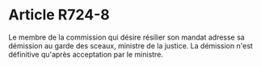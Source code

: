 # Article R724-8

Le membre de la commission qui désire résilier son mandat adresse sa démission au garde des sceaux, ministre de la justice. La démission n'est définitive qu'après acceptation par le ministre.
